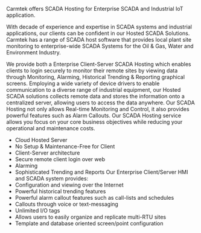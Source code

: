 
Carmtek offers SCADA Hosting for Enterprise SCADA and Industrial IoT application.

With decade of experience and expertise in SCADA systems and industrial applications, our clients can be confident in our Hosted SCADA Solutions. Carmtek has a range of SCADA host software that provides local plant site monitoring to enterprise-wide SCADA Systems for the Oil & Gas, Water and Environment Industry.

We provide both a Enterprise Client-Server SCADA Hosting which enables clients to login securely to monitor their remote sites by viewing data through Monitoring, Alarming, Historical Trending & Reporting graphical screens.
Employing a wide variety of device drivers to enable communication to a diverse range of industrial equipment, our Hosted SCADA solutions collects remote data and stores the information onto a centralized server, allowing users to access the data anywhere. Our SCADA Hosting not only allows Real-time Monitoring and Control, it also provides powerful features such as Alarm Callouts.
Our SCADA Hosting service allows you focus on your core business objectives while reducing your operational and maintenance costs.
  * Cloud Hosted Server
  * No Setup & Maintenance-Free for Client
  * Client-Server architecture
  * Secure remote client login over web
  * Alarming
  * Sophisticated Trending and Reports
Our Enterprise Client/Server HMI and SCADA system provides:
  * Configuration and viewing over the Internet
  * Powerful historical trending features
  * Powerful alarm callout features such as call-lists and schedules
  * Callouts through voice or text-messaging
  * Unlimited I/O tags
  * Allows users to easily organize and replicate multi-RTU sites
  * Template and database oriented screen/point configuration